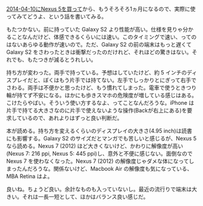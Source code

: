 [2014-04-10にNexus 5を買って](https://blog.bouzuya.net/2014/04/10/diary/)から、もうそろそろ1ヵ月になるので、実際に使ってみてどうよ、という話を書いてみる。

もたつかない。前に持っていた Galaxy S2 より性能が高い。仕様を見りゃ分かることなんだけど、体感できるくらいには速い。このタイミングで速い、ってのはないあらゆる動作が速いので。ただ、Galaxy S2 の前の端末はもっと遅くて Galaxy S2 をさわったときは衝撃だったのだけれど、それほどの驚きはない。それでも、もたつきが減るとうれしい。

持ち方が変わった。両手で持っている。予想はしていたけど、約 5 インチのディスプレイだと、ぼくはもう片手では持てない。左手でしっかりとにぎって右手でさわる。両手は不便かと思ったけど、もう慣れてしまった。電車で使うときつり輪が持てず不安になる。ほかにも歩きスマホの危険度が増している感じはある。こけたらやばい。そういう使い方するなよ、ってことなんだろうな。iPhone は片手で持てる大きさなのに片手で使えないような操作(Backが右上にある)を要求しているので、あれよりはずっと良い判断だ。

本が読める。持ち方を変えるくらいのディスプレイの大きさ(4.95 inch)は読書にも影響する。Galaxy S2 のサイズだとマンガでも苦しいと感じるが、Nexus 5 なら読める。Nexus 7 (2012) ほど大きくないけど、かわりに解像度が高い(Nexus 7: 216 ppi, Nexus 5: 445 ppi)し、意外と不便に感じない。面倒なので Nexus 7 を使わなくなった。Nexus 7 (2012) の解像度じゃダメな体になってしまったんだろうな。関係ないけど、Macbook Air の解像度も気になっている、MBA Retina はよ。

良いね。ちょうど良い。余計なものも入っていないし。最近の流行りで端末は大きい。それは一長一短として、ほかはバランス良い感じだ。

